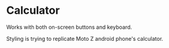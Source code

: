 # Calculator

Works with both on-screen buttons and keyboard.

Styling is trying to replicate Moto Z android phone's calculator.